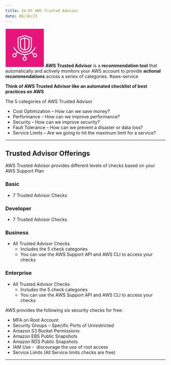 ```yaml
---
title: 24-07 AWS Trusted Advisor
date: 08/16/23
---
```


![35](images/icons/Trusted_Advisor_Icon.png) **AWS Trusted Advisor** is a **recommendation tool** that automatically and actively monitors your AWS account to provide **actional recommendations** across a series of categories. #aws-service 

**Think of AWS Trusted Advisor like an automated checklist of best practices on AWS**

The 5 categories of AWS Trusted Advisor

* Cost Optimization – How can we save money?
* Performance – How can we improve performance?
* Security – How can we improve security?
* Fault Tolerance – How can we prevent a disaster or data loss?
* Service Limits – Are we going to hit the maximum limit for a service?

---

## Trusted Advisor Offerings

AWS Trusted Advisor provides different levels of checks based on your AWS Support Plan

### Basic

* 7 Trusted Advisor Checks

### Developer

* 7 Trusted Advisor Checks

### Business

* All Trusted Advisor Checks
  * Includes the 5 check categories
  * You can use the AWS Support API and AWS CLI to access your checks

### Enterprise

* All Trusted Advisor Checks
  * Includes the 5 check categories
  * You can use the AWS Support API and AWS CLI to access your checks

AWS provides the following six security checks for free:

* MFA on Root Account
* Security Groups – Specific Ports of Unrestricted
* Amazon S3 Bucket Permissions
* Amazon EBS Public Snapshots
* Amazon RDS Public Snapshots
* IAM Use -  discourage the use of root access
* Service Limits (All Service limits checks are free)

---
